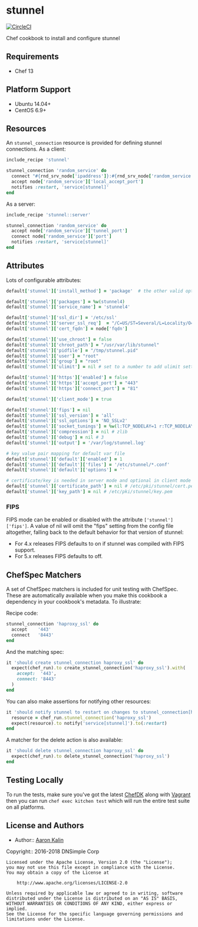 # stunnel

[![CircleCI](https://circleci.com/gh/sous-chefs/chef-stunnel/tree/master.svg?style=svg)](https://circleci.com/gh/sous-chefs/chef-stunnel/tree/master)

Chef cookbook to install and configure stunnel

## Requirements

* Chef 13

## Platform Support

* Ubuntu 14.04+
* CentOS 6.9+

## Resources

An `stunnel_connection` resource is provided for defining stunnel connections. As a client:

```ruby
include_recipe 'stunnel'

stunnel_connection 'random_service' do
  connect "#{rnd_srv_node['ipaddress']}:#{rnd_srv_node['random_service']['port']}"
  accept node['random_service']['local_accept_port']
  notifies :restart, 'service[stunnel]'
end
```

As a server:

```ruby
include_recipe 'stunnel::server'

stunnel_connection 'random_service' do
  accept node['random_service']['tunnel_port']
  connect node['random_service']['port']
  notifies :restart, 'service[stunnel]'
end
```

## Attributes

Lots of configurable attributes:

```ruby
default['stunnel']['install_method'] = 'package'  # the other valid option is 'source'

default['stunnel']['packages'] = %w(stunnel4)
default['stunnel']['service_name'] = 'stunnel4'

default['stunnel']['ssl_dir'] = '/etc/ssl'
default['stunnel']['server_ssl_req']  = "/C=US/ST=Several/L=Locality/O=Example/OU=Operations/CN=#{node['fqdn']}/emailAddress=root@#{node['fqdn']}"
default['stunnel']['cert_fqdn'] = node['fqdn']

default['stunnel']['use_chroot'] = false
default['stunnel']['chroot_path'] = "/usr/var/lib/stunnel"
default['stunnel']['pidfile'] = "/tmp/stunnel.pid"
default['stunnel']['user'] = "root"
default['stunnel']['group'] = "root"
default['stunnel']['ulimit'] = nil # set to a number to add ulimit setting to init script

default['stunnel']['https']['enabled'] = false
default['stunnel']['https']['accept_port'] = "443"
default['stunnel']['https']['connect_port'] = "81"

default['stunnel']['client_mode'] = true

default['stunnel']['fips'] = nil
default['stunnel']['ssl_version'] = 'all'
default['stunnel']['ssl_options'] = 'NO_SSLv2'
default['stunnel']['socket_tunings'] = %w(l:TCP_NODELAY=1 r:TCP_NODELAY=1)
default['stunnel']['compression'] = nil # zlib
default['stunnel']['debug'] = nil # 3
default['stunnel']['output'] = '/var/log/stunnel.log'

# key value pair mapping for default var file
default['stunnel']['default']['enabled'] = 1
default['stunnel']['default']['files'] = '/etc/stunnel/*.conf'
default['stunnel']['default']['options'] = ''

# certificate/key is needed in server mode and optional in client mode
default['stunnel']['certificate_path'] = nil # /etc/pki/stunnel/cert.pem
default['stunnel']['key_path'] = nil # /etc/pki/stunnel/key.pem
```

### FIPS

FIPS mode can be enabled or disabled with the attribute `['stunnel']['fips']`. A value of nil will omit the
"fips" setting from the config file altogether, falling back to the default behavior for that version of stunnel:

* For 4.x releases FIPS defaults to on if stunnel was compiled with FIPS support.
* For 5.x releases FIPS defaults to off.

## ChefSpec Matchers

A set of ChefSpec matchers is included for unit testing with ChefSpec. These
are automatically available when you make this cookbook a dependency in your
cookbook's metadata. To illustrate:

Recipe code:

```ruby
stunnel_connection 'haproxy_ssl' do
  accept    '443'
  connect   '8443'
end
```

And the matching spec:

```ruby
it 'should create stunnel_connection haproxy_ssl' do
  expect(chef_run).to create_stunnel_connection('haproxy_ssl').with(
    accept:  '443',
    connect: '8443'
  )
end
```

You can also make assertions for notifying other resources:

```ruby
it 'should notify stunnel to restart on changes to stunnel_connection[haproxy_ssl]' do
  resource = chef_run.stunnel_connection('haproxy_ssl')
  expect(resource).to notify('service[stunnel]').to(:restart)
end
```

A matcher for the delete action is also available:

```ruby
it 'should delete stunnel_connection haproxy_ssl' do
  expect(chef_run).to delete_stunnel_connection('haproxy_ssl')
end
```

## Testing Locally

To run the tests, make sure you've got the latest [ChefDK](https://downloads.chef.io/chef-dk/) along with
[Vagrant](https://www.vagrantup.com/downloads.html) then you can run `chef exec kitchen test` which will run the
entire test suite on all platforms.

## License and Authors

* Author:: [Aaron Kalin](https://github.com/martinisoft)

Copyright:: 2016-2018 DNSimple Corp

```
Licensed under the Apache License, Version 2.0 (the "License");
you may not use this file except in compliance with the License.
You may obtain a copy of the License at

    http://www.apache.org/licenses/LICENSE-2.0

Unless required by applicable law or agreed to in writing, software
distributed under the License is distributed on an "AS IS" BASIS,
WITHOUT WARRANTIES OR CONDITIONS OF ANY KIND, either express or implied.
See the License for the specific language governing permissions and
limitations under the License.
```
